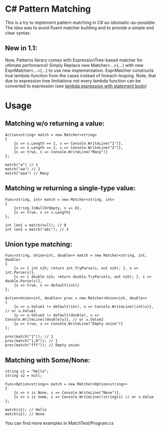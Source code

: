 C# Pattern Matching
===================

This is a try to implement pattern matching in C# as-idiomatic-as-possible. The
idea was to avoid fluent matcher building and to provide a simple and clear
syntax.

New in 1.1:
-----------

Now, Patterns library comes with ExpressionTree-based matcher for ultimate
perfomance! Simply Replace new Matcher\<...\>{...} with new
ExprMatcher\<...\>{...} to use new implementation. ExprMatcher constructs true
lambda-function from the cases instead of foreach-looping. Note, that due to
expression tree limitations not every lambda function can be converted to
expression (see [lambda expression with statement body][1])

[1]: <http://stackoverflow.com/questions/5179341/a-lambda-expression-with-a-statement-body-cannot-be-converted-to-an-expression>



Usage
=====

Matching w/o returning a value:
-------------------------------

~~~~~~~~~~~~~~~~~~~~~~~~~~~~~~~~~~~~~~~~~~~~~~~~~~~~~~~~~~~~~~~~~~~~~~~~~~~~~~~~
Action<string> match = new Matcher<string>
{
    {s => s.Length == 1, s => Console.WriteLine("1")},
    {s => s.Length == 2, s => Console.WriteLine("2")},
    {s => true, s => Console.WriteLine("Many")}
};

match("a") // 1
match("aa") // 2
match("aaa") // Many
~~~~~~~~~~~~~~~~~~~~~~~~~~~~~~~~~~~~~~~~~~~~~~~~~~~~~~~~~~~~~~~~~~~~~~~~~~~~~~~~

Matching w returning a single-type value:
-----------------------------------------

~~~~~~~~~~~~~~~~~~~~~~~~~~~~~~~~~~~~~~~~~~~~~~~~~~~~~~~~~~~~~~~~~~~~~~~~~~~~~~~~
Func<string, int> match = new Matcher<string, int>
{
    {string.IsNullOrEmpty, s => 0},
    {s => true, s => s.Length}
};

int len1 = match(null); // 0
int len2 = match("abc"); // 3
~~~~~~~~~~~~~~~~~~~~~~~~~~~~~~~~~~~~~~~~~~~~~~~~~~~~~~~~~~~~~~~~~~~~~~~~~~~~~~~~

Union type matching:
--------------------

~~~~~~~~~~~~~~~~~~~~~~~~~~~~~~~~~~~~~~~~~~~~~~~~~~~~~~~~~~~~~~~~~~~~~~~~~~~~~~~~
Func<string, Union<int, double>> match = new Matcher<string, int, double>
{
    {s => { int nih; return int.TryParse(s, out nih); }, s => int.Parse(s)},
    {s => { double nih; return double.TryParse(s, out nih); }, s => double.Parse(s)},
    {s => true, s => default(int)}
};

Action<Union<int, double>> proc = new Matcher<Union<int, double>>
{
    {u => u.Value1 != default(int), u => Console.WriteLine((int)u)}, // or u.Value1
    {u => u.Value2 != default(double), u => Console.WriteLine((double)u)}, // or u.Value2
    {u => true, u => Console.WriteLine("Empty union")}
};

proc(match("1")); // 1
proc(match("1,0")); // 1
proc(match("fff")); // Empty union
~~~~~~~~~~~~~~~~~~~~~~~~~~~~~~~~~~~~~~~~~~~~~~~~~~~~~~~~~~~~~~~~~~~~~~~~~~~~~~~~

Matching with Some/None:
------------------------

~~~~~~~~~~~~~~~~~~~~~~~~~~~~~~~~~~~~~~~~~~~~~~~~~~~~~~~~~~~~~~~~~~~~~~~~~~~~~~~~
string s1 = "Hello";
string s2 = null;

Func<Option<string>> match = new Matcher<Option<string>>
{
	{s => s is None, s => Console.WriteLine("None")},
	{s => s is Some, s => Console.WriteLine((string)s) // or s.Value
};

match(s1); // Hello
match(s2); // None
~~~~~~~~~~~~~~~~~~~~~~~~~~~~~~~~~~~~~~~~~~~~~~~~~~~~~~~~~~~~~~~~~~~~~~~~~~~~~~~~

You can find more examples in MatchTest/Program.cs
